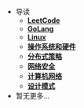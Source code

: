 * 导读
    * [**LeetCode**](/study/LeetCode_Study/README)
    * [**GoLang**](/study/GoLang/README)
    * [**Linux**](/study/Linux/README)
    * [**操作系统和硬件**](/study/操作系统和硬件/README)
    * [**分布式策略**](/study/分布式策略/README)
    * [**网络安全**](/study/网络安全/README)
    * [**计算机网络**](/study/计算机网络/README)
    * [**设计模式**](/study/设计模式/README)
* 暂无更多...

